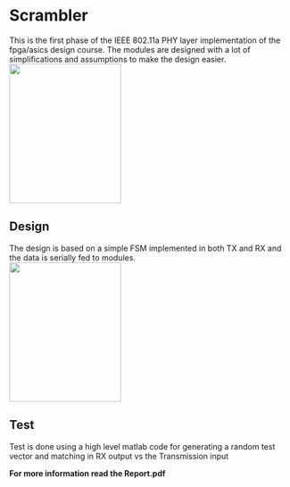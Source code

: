 # Scrambler
This is the first phase of the IEEE 802.11a PHY layer implementation of the fpga/asics design course.
The modules are designed with a lot of simplifications and assumptions to make the design easier.
<br>
<img src="https://github.com/alireza-shirzad/Scrambler/blob/master/TX.png" align="center" height="250" width="200" >
<br>
## Design
The design is based on a simple FSM implemented in both TX and RX and the data is serially fed to modules.
<br>
<img src="https://github.com/alireza-shirzad/Scrambler/blob/master/TXState.png" align="center" height="250" width="200" >
<br>
## Test
Test is done using a high level matlab code for generating a random test vector and matching in RX output vs the Transmission input


**For more information read the Report.pdf**
